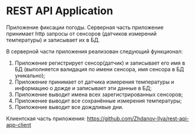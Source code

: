 # REST API Application
Приложение фиксации погоды.
Серверная часть приложение принимает http запросы от сенсоров (датчиков измерений температуры) и записывает их в БД.

В серверной части приложения реализован следующий функционал:
  1. Приложение регистрирует сенсор(датчик) и записывает его имя в БД (выполняется валидация по имени сенсора, имя сенсора в БД уникально);
  2. Приложение принимает от датчика измерения температуры и информацию о дожде и записывает эти данные в БД;
  3. Приложение выводит имена всех зарегистрированных сенсоров;
  4. Приложение выводит все сохранённые измерения температуры;
  5. Приложение выводит все дождливые дни.

Клиентская часть приложения: https://github.com/Zhdanov-Ilya/rest-api-app-client
